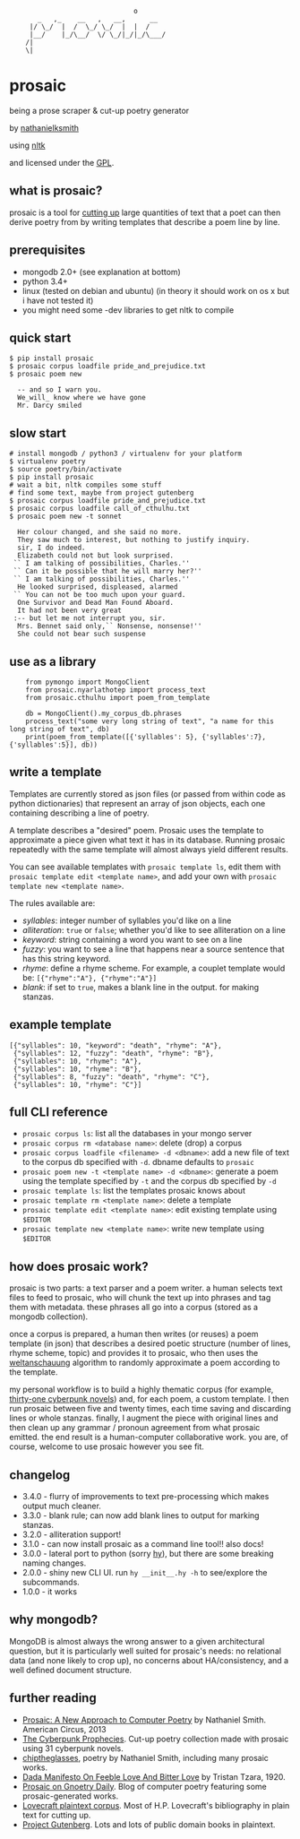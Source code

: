                                    o
           _   ,_    __   ,   __,      __
         |/ \_/  |  /  \_/ \_/  |  |  /
         |__/    |_/\__/  \/ \_/|_/|_/\___/
        /|
        \|

# prosaic

being a prose scraper & cut-up poetry generator

by [nathanielksmith](http://chiptheglasses.com)

using [nltk](http://nltk.org)

and licensed under the [GPL](https://www.gnu.org/copyleft/gpl.html).

## what is prosaic?

prosaic is a tool for
[cutting up](https://en.wikipedia.org/wiki/Cut-up_technique) large quantities of
text that a poet can then derive poetry from by writing templates that describe
a poem line by line.

## prerequisites

* mongodb 2.0+ (see explanation at bottom)
* python 3.4+
* linux (tested on debian and ubuntu) (in theory it should work on os x but i have not tested it)
* you might need some -dev libraries to get nltk to compile

## quick start

    $ pip install prosaic
    $ prosaic corpus loadfile pride_and_prejudice.txt
    $ prosaic poem new

      -- and so I warn you.
      We_will_ know where we have gone
      Mr. Darcy smiled

## slow start

    # install mongodb / python3 / virtualenv for your platform
    $ virtualenv poetry
    $ source poetry/bin/activate
    $ pip install prosaic
    # wait a bit, nltk compiles some stuff
    # find some text, maybe from project gutenberg
    $ prosaic corpus loadfile pride_and_prejudice.txt
    $ prosaic corpus loadfile call_of_cthulhu.txt
    $ prosaic poem new -t sonnet

      Her colour changed, and she said no more.
      They saw much to interest, but nothing to justify inquiry.
      sir, I do indeed.
      Elizabeth could not but look surprised.
     `` I am talking of possibilities, Charles.''
     `` Can it be possible that he will marry her?''
     `` I am talking of possibilities, Charles.''
      He looked surprised, displeased, alarmed
     `` You can not be too much upon your guard.
      One Survivor and Dead Man Found Aboard.
      It had not been very great
     :-- but let me not interrupt you, sir.
      Mrs. Bennet said only,`` Nonsense, nonsense!''
      She could not bear such suspense

## use as a library

        from pymongo import MongoClient
        from prosaic.nyarlathotep import process_text
        from prosaic.cthulhu import poem_from_template

        db = MongoClient().my_corpus_db.phrases
        process_text("some very long string of text", "a name for this long string of text", db)
        print(poem_from_template([{'syllables': 5}, {'syllables':7}, {'syllables':5}], db))

## write a template

Templates are currently stored as json files (or passed from within code as
python dictionaries) that represent an array of json objects, each one
containing describing a line of poetry.

A template describes a "desired" poem. Prosaic uses the template to approximate a piece given what text it has in its database. Running prosaic repeatedly with the same template will almost always yield different results.

You can see available templates with `prosaic template ls`, edit them with `prosaic template edit <template name>`, and add your own with `prosaic template new <template name>`.

The rules available are:

* _syllables_: integer number of syllables you'd like on a line
* _alliteration_: `true` or `false`; whether you'd like to see alliteration on a line
* _keyword_: string containing a word you want to see on a line
* _fuzzy_: you want to see a line that happens near a source sentence that has this string keyword.
* _rhyme_: define a rhyme scheme. For example, a couplet template would be:
  `[{"rhyme":"A"}, {"rhyme":"A"}]`
* _blank_: if set to `true`, makes a blank line in the output. for making stanzas.

## example template

    [{"syllables": 10, "keyword": "death", "rhyme": "A"},
     {"syllables": 12, "fuzzy": "death", "rhyme": "B"},
     {"syllables": 10, "rhyme": "A"},
     {"syllables": 10, "rhyme": "B"},
     {"syllables": 8, "fuzzy": "death", "rhyme": "C"},
     {"syllables": 10, "rhyme": "C"}]


## full CLI reference

* `prosaic corpus ls`: list all the databases in your mongo server
* `prosaic corpus rm <database name>`: delete (drop) a corpus
* `prosaic corpus loadfile <filename> -d <dbname>`: add a new file of text to the corpus db specified with `-d`. dbname defaults to `prosaic`
* `prosaic poem new -t <template name> -d <dbname>`: generate a poem using the template specified by `-t` and the corpus db specified by `-d`
* `prosaic template ls`: list the templates prosaic knows about
* `prosaic template rm <template name>`: delete a template
* `prosaic template edit <template name>`: edit existing template using `$EDITOR`
* `prosaic template new <template name>`: write new template using `$EDITOR`
            
## how does prosaic work?

prosaic is two parts: a text parser and a poem writer. a human selects
text files to feed to prosaic, who will chunk the text up into phrases
and tag them with metadata. these phrases all go into a corpus (stored
as a mongodb collection).

once a corpus is prepared, a human then writes (or reuses) a poem
template (in json) that describes a desired poetic structure (number
of lines, rhyme scheme, topic) and provides it to prosaic, who then
uses the
[weltanschauung](http://www.youtube.com/watch?v=L_88FlTzwDE&list=PLD700C5DA258EDD9A)
algorithm to randomly approximate a poem according to the template.

my personal workflow is to build a highly thematic corpus (for
example,
[thirty-one cyberpunk novels](http://cyberpunkprophecies.tumblr.com))
and, for each poem, a custom template. I then run prosaic between five
and twenty times, each time saving and discarding lines or whole
stanzas. finally, I augment the piece with original lines and then
clean up any grammar / pronoun agreement from what prosaic
emitted. the end result is a human-computer collaborative work. you
are, of course, welcome to use prosaic however you see fit.

## changelog

 * 3.4.0 - flurry of improvements to text pre-processing which makes output much cleaner.
 * 3.3.0 - blank rule; can now add blank lines to output for marking stanzas.
 * 3.2.0 - alliteration support!
 * 3.1.0 - can now install prosaic as a command line tool!! also docs!
 * 3.0.0 - lateral port to python (sorry [hy](http://hylang.org)), but there are some breaking naming changes.
 * 2.0.0 - shiny new CLI UI. run `hy __init__.hy -h` to see/explore the subcommands.
 * 1.0.0 - it works

## why mongodb?

MongoDB is almost always the wrong answer to a given architectural
question, but it is particularly well suited for prosaic's needs: no
relational data (and none likely to crop up), no concerns about
HA/consistency, and a well defined document structure.

## further reading

* [Prosaic: A New Approach to Computer Poetry](http://www.amcircus.com/arts/prosaic-a-new-approach-to-computer-poetry.html) by Nathaniel Smith. American Circus, 2013
* [The Cyberpunk Prophecies](http://cyberpunkprophecies.tumblr.com). Cut-up poetry collection made with prosaic using 31 cyberpunk novels.
* [chiptheglasses](http://chiptheglasses.com/tag/poem.html), poetry by Nathaniel Smith, including many prosaic works.
* [Dada Manifesto On Feeble Love And Bitter Love](http://www.391.org/manifestos/1920-dada-manifesto-feeble-love-bitter-love-tristan-tzara.html) by Tristan Tzara, 1920.
* [Prosaic on Gnoetry Daily](https://gnoetrydaily.wordpress.com/tag/prosaic/). Blog of computer poetry featuring some prosaic-generated works.
* [Lovecraft plaintext corpus](https://github.com/nathanielksmith/lovecraftcorpus). Most of H.P. Lovecraft's bibliography in plain text for cutting up.
* [Project Gutenberg](http://www.gutenberg.org/). Lots and lots of public domain books in plaintext.

